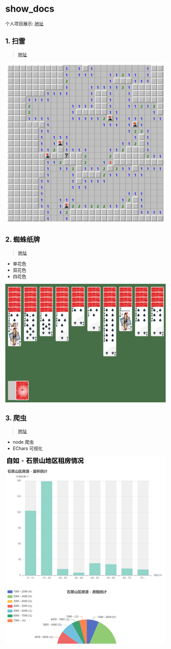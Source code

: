 # show_docs
个人项目展示: [地址](https://facingbattle.github.io/show_doc/)

## 1. 扫雷

> [地址](https://facingbattle.github.io/show_doc/#/mime)

![扫雷](https://github.com/facingbattle/show_doc/blob/master/docs/img-storage/mime.png?raw=true)

## 2. 蜘蛛纸牌

> [地址](https://facingbattle.github.io/show_doc/#/poker)

- 单花色
- 双花色
- 四花色

![蜘蛛纸牌](https://github.com/facingbattle/show_doc/blob/master/docs/img-storage/poker.png?raw=true)

## 3. 爬虫

> [地址](https://facingbattle.github.io/show_doc/#/node/reptile)

- node 爬虫
- EChars 可视化

![自如石景山租房信息 - 爬虫](https://github.com/facingbattle/show_doc/blob/master/docs/img-storage/reptile.png?raw=true)